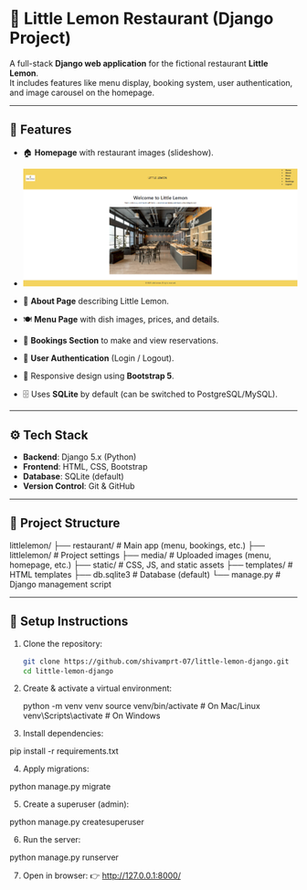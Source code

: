# 🍋 Little Lemon Restaurant (Django Project)

A full-stack **Django web application** for the fictional restaurant **Little Lemon**.  
It includes features like menu display, booking system, user authentication, and image carousel on the homepage.

---

## 🚀 Features
- 🏠 **Homepage** with restaurant images (slideshow).
- ![Homepage Screenshot](assets/homepage.png)


- 📖 **About Page** describing Little Lemon.
- 🍽 **Menu Page** with dish images, prices, and details.
- 📌 **Bookings Section** to make and view reservations.
- 🔑 **User Authentication** (Login / Logout).
- 🎨 Responsive design using **Bootstrap 5**.
- 🗄 Uses **SQLite** by default (can be switched to PostgreSQL/MySQL).

---

## ⚙️ Tech Stack
- **Backend**: Django 5.x (Python)
- **Frontend**: HTML, CSS, Bootstrap
- **Database**: SQLite (default)
- **Version Control**: Git & GitHub

---

## 📂 Project Structure
littlelemon/
├── restaurant/ # Main app (menu, bookings, etc.)
├── littlelemon/ # Project settings
├── media/ # Uploaded images (menu, homepage, etc.)
├── static/ # CSS, JS, and static assets
├── templates/ # HTML templates
├── db.sqlite3 # Database (default)
└── manage.py # Django management script


---

## 🔧 Setup Instructions

1. Clone the repository:
   ```bash
   git clone https://github.com/shivamprt-07/little-lemon-django.git
   cd little-lemon-django
2. Create & activate a virtual environment:

    python -m venv venv
    source venv/bin/activate   # On Mac/Linux
    venv\Scripts\activate      # On Windows

3. Install dependencies:

pip install -r requirements.txt

4. Apply migrations:

python manage.py migrate

5. Create a superuser (admin):

python manage.py createsuperuser

6. Run the server:

python manage.py runserver

7. Open in browser:
👉 http://127.0.0.1:8000/
